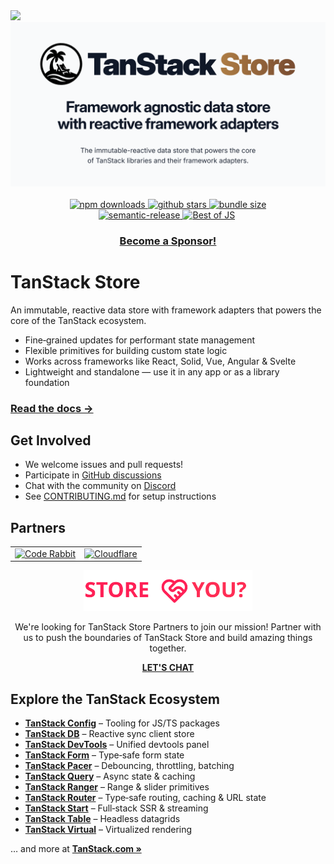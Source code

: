 <img src="https://static.scarf.sh/a.png?x-pxid=d988eb79-b0fc-4a2b-8514-6a1ab932d188" />


<div align="center">
  <img src="./media/header_store.png" alt="TanStack Store" />
</div>

<br />

<div align="center">
<a href="https://npmjs.com/package/@tanstack/store" target="\_parent">
<img alt="npm downloads" src="https://img.shields.io/npm/dm/@tanstack/store.svg" />
</a>
<a href="https://github.com/tanstack/store" target="\_parent">
<img alt="github stars" src="https://img.shields.io/github/stars/tanstack/store.svg?style=social&label=Star" />
</a>
<a href="https://bundlephobia.com/result?p=@tanstack/store" target="\_parent">
<img alt="bundle size" src="https://badgen.net/bundlephobia/minzip/@tanstack/store" />
</a>
</div>

<div align="center">
<a href="#badge">
<img alt="semantic-release" src="https://img.shields.io/badge/%20%20%F0%9F%93%A6%F0%9F%9A%80-semantic--release-e10079.svg">
</a>
<a href="https://bestofjs.org/projects/tanstack-store"><img src="https://img.shields.io/endpoint?url=https://bestofjs-serverless.now.sh/api/project-badge?fullName=TanStack%store%26since=daily" alt="Best of JS" /></a>
<a href="https://twitter.com/tan_stack" target="\_parent">
<img alt="" src="https://img.shields.io/twitter/follow/tan_stack.svg?style=social&label=Follow @TanStack" />
</a>
</div>

<div align="center">

### [Become a Sponsor!](https://github.com/sponsors/tannerlinsley/)

</div>

# TanStack Store

An immutable, reactive data store with framework adapters that powers the core of the TanStack ecosystem.

- Fine‑grained updates for performant state management  
- Flexible primitives for building custom state logic  
- Works across frameworks like React, Solid, Vue, Angular & Svelte  
- Lightweight and standalone — use it in any app or as a library foundation

### <a href="https://tanstack.com/store">Read the docs →</b></a>

## Get Involved

- We welcome issues and pull requests!
- Participate in [GitHub discussions](https://github.com/TanStack/store/discussions)
- Chat with the community on [Discord](https://discord.com/invite/WrRKjPJ)
- See [CONTRIBUTING.md](./CONTRIBUTING.md) for setup instructions

## Partners


<table align="center">
  <tr>
    <td>
        <a href="https://www.coderabbit.ai/?via=tanstack&dub_id=aCcEEdAOqqutX6OS">
          <img src="https://tanstack.com/assets/coderabbit-light-DVMJ2jHi.svg" height="40" padding="20px" alt="Code Rabbit"/>
        </a>
    </td>
    <td padding="20">
      <a href="https://www.cloudflare.com?utm_source=tanstack">
         <img src="https://tanstack.com/assets/cloudflare-black-CPufaW0B.svg" height="70" alt="Cloudflare"/>
      </a>
    </td>
  </tr>
  
</table>


<div align="center">
<img src="./media/partner_logo.svg" alt="Store & you?" height="65">
<p>
We're looking for TanStack Store Partners to join our mission! Partner with us to push the boundaries of TanStack Store and build amazing things together.
</p>
<a href="mailto:partners@tanstack.com?subject=TanStack Store Partnership"><b>LET'S CHAT</b></a>
</div>

## Explore the TanStack Ecosystem

- <a href="https://github.com/tanstack/config"><b>TanStack Config</b></a> – Tooling for JS/TS packages
- <a href="https://github.com/tanstack/db"><b>TanStack DB</b></a> – Reactive sync client store
- <a href="https://github.com/tanstack/devtools"><b>TanStack DevTools</b></a> – Unified devtools panel
- <a href="https://github.com/tanstack/form"><b>TanStack Form</b></a> – Type‑safe form state
- <a href="https://github.com/tanstack/pacer"><b>TanStack Pacer</b></a> – Debouncing, throttling, batching
- <a href="https://github.com/tanstack/query"><b>TanStack Query</b></a> – Async state & caching
- <a href="https://github.com/tanstack/ranger"><b>TanStack Ranger</b></a> – Range & slider primitives
- <a href="https://github.com/tanstack/router"><b>TanStack Router</b></a> – Type‑safe routing, caching & URL state
- <a href="https://github.com/tanstack/router"><b>TanStack Start</b></a> – Full‑stack SSR & streaming
- <a href="https://github.com/tanstack/table"><b>TanStack Table</b></a> – Headless datagrids
- <a href="https://github.com/tanstack/virtual"><b>TanStack Virtual</b></a> – Virtualized rendering

… and more at <a href="https://tanstack.com"><b>TanStack.com »</b></a>

<!-- Use the force, Luke! -->
